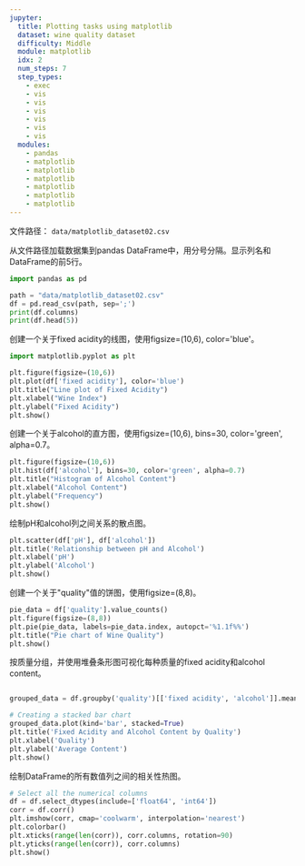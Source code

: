 ```yaml
---
jupyter:
  title: Plotting tasks using matplotlib
  dataset: wine quality dataset
  difficulty: Middle
  module: matplotlib
  idx: 2
  num_steps: 7
  step_types:
    - exec
    - vis
    - vis
    - vis
    - vis
    - vis
    - vis    
  modules:
    - pandas
    - matplotlib
    - matplotlib
    - matplotlib
    - matplotlib
    - matplotlib
    - matplotlib
---
```


文件路径： `data/matplotlib_dataset02.csv`

从文件路径加载数据集到pandas DataFrame中，用分号分隔。显示列名和DataFrame的前5行。

```python
import pandas as pd

path = "data/matplotlib_dataset02.csv"
df = pd.read_csv(path, sep=';')
print(df.columns)
print(df.head(5))
```

创建一个关于fixed acidity的线图，使用figsize=(10,6), color='blue'。
    
```python
import matplotlib.pyplot as plt

plt.figure(figsize=(10,6))
plt.plot(df['fixed acidity'], color='blue')
plt.title("Line plot of Fixed Acidity")
plt.xlabel("Wine Index")
plt.ylabel("Fixed Acidity")
plt.show()
```

创建一个关于alcohol的直方图，使用figsize=(10,6), bins=30, color='green', alpha=0.7。

```python
plt.figure(figsize=(10,6))
plt.hist(df['alcohol'], bins=30, color='green', alpha=0.7)
plt.title("Histogram of Alcohol Content")
plt.xlabel("Alcohol Content")
plt.ylabel("Frequency")
plt.show()
```

绘制pH和alcohol列之间关系的散点图。


```python
plt.scatter(df['pH'], df['alcohol'])
plt.title('Relationship between pH and Alcohol')
plt.xlabel('pH')
plt.ylabel('Alcohol')
plt.show()
```

创建一个关于"quality"值的饼图，使用figsize=(8,8)。

```python
pie_data = df['quality'].value_counts()
plt.figure(figsize=(8,8))
plt.pie(pie_data, labels=pie_data.index, autopct='%1.1f%%')
plt.title("Pie chart of Wine Quality")
plt.show()
```

按质量分组，并使用堆叠条形图可视化每种质量的fixed acidity和alcohol content。

```python

grouped_data = df.groupby('quality')[['fixed acidity', 'alcohol']].mean()

# Creating a stacked bar chart
grouped_data.plot(kind='bar', stacked=True)
plt.title('Fixed Acidity and Alcohol Content by Quality')
plt.xlabel('Quality')
plt.ylabel('Average Content')
plt.show()
```

绘制DataFrame的所有数值列之间的相关性热图。

```python
# Select all the numerical columns
df = df.select_dtypes(include=['float64', 'int64'])
corr = df.corr()
plt.imshow(corr, cmap='coolwarm', interpolation='nearest')
plt.colorbar()
plt.xticks(range(len(corr)), corr.columns, rotation=90)
plt.yticks(range(len(corr)), corr.columns)
plt.show()
```